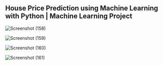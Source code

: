 <h2>House Price Prediction using Machine Learning with Python | Machine Learning Project</h2>


![Screenshot (158)](https://github.com/user-attachments/assets/d4442e0d-98d3-4802-a16f-442c3f7ef349)

![Screenshot (159)](https://github.com/user-attachments/assets/99398746-6858-472d-850b-144da1e09740)

![Screenshot (160)](https://github.com/user-attachments/assets/05da25e0-6f25-49f2-b691-e109eb2be651)

![Screenshot (161)](https://github.com/user-attachments/assets/3f2b7847-13e9-472b-b498-5a57a54ae26c)







